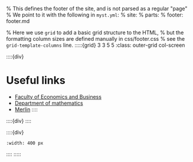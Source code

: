 % This defines the footer of the site, and is not parsed as a regular "page"
% We point to it with the following in `myst.yml`:
% site:
% parts:
% footer: footer.md

% Here we use `grid` to add a basic grid structure to the HTML,
% but the formatting column sizes are defined manually in css/footer.css
% see the `grid-template-columns` line.
:::::{grid} 3 3 5 5
:class: outer-grid col-screen


::::{div}
# Useful links
- [Faculty of Economics and Business](https://www.efzg.unizg.hr/en)
- [Department of mathematics](https://www.efzg.unizg.hr/katedre-29721/matematika/29783)
- [Merlin](https://moodle.srce.hr/)
::::

<!-- Prazan prostor-->
::::{div}
::::

<!-- Logo -->
::::{div}
```{image} ./slike/EFZG logo.jpg
:width: 400 px
```
::::
:::::